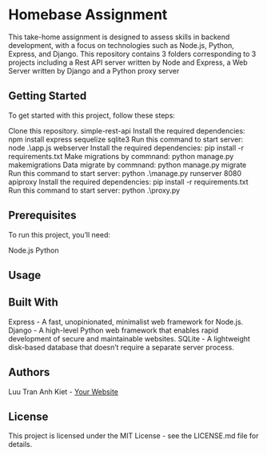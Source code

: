 # Homebase Assignment
This take-home assignment is designed to assess skills in backend development, with a focus on technologies such as Node.js, Python, Express, and Django. This repository contains 3 folders corresponding to 3 projects including a Rest API server written by Node and Express, a Web Server written by Django and a Python proxy server

## Getting Started
To get started with this project, follow these steps:

Clone this repository.
simple-rest-api
Install the required dependencies: npm install express  sequelize sqlite3
Run this command to start server: node .\app.js
webserver
Install the required dependencies: pip install -r requirements.txt
Make migrations by commnand: python manage.py makemigrations
Data migrate by commnand: python manage.py migrate
Run this command to start server: python .\manage.py runserver 8080
apiproxy
Install the required dependencies: pip install -r requirements.txt
Run this command to start server: python .\proxy.py
## Prerequisites
To run this project, you’ll need:

Node.js
Python

## Usage


## Built With
Express - A fast, unopinionated, minimalist web framework for Node.js.
Django - A high-level Python web framework that enables rapid development of secure and maintainable websites.
SQLite - A lightweight disk-based database that doesn’t require a separate server process.
## Authors
Luu Tran Anh Kiet - [Your Website](https://www.linkedin.com/in/kiet-luu-99a289199/)
## License
This project is licensed under the MIT License - see the LICENSE.md file for details.

